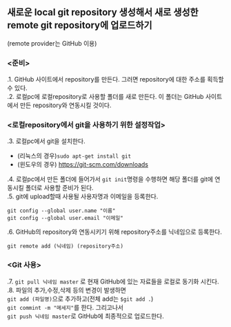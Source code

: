 ## 새로운 local git repository 생성해서 새로 생성한 remote git repository에 업로드하기
(remote provider는 GitHub 이용)  

### <준비>  
.1. GitHub 사이트에서 repository를 만든다. 그러면 repository에 대한 주소를 획득할 수 있다.  
.2. 로컬pc에 로컬repository로 사용할 폴더를 새로 만든다. 이 폴더는 GitHub 사이트에서 만든 repository와 연동시킬 것이다.  

### <로컬repository에서 git을 사용하기 위한 설정작업>  
.3. 로컬pc에서 git을 설치한다.  
  - (리눅스의 경우)```sudo apt-get install git```  
  - (윈도우의 경우) https://git-scm.com/downloads  
  
.4. 로컬pc에서 만든 폴더에 들어가서 ```git init```명령을 수행하면 해당 폴더를 git에 연동시킬 폴더로 사용할 준비가 된다.  
.5. git에 upload할때 사용될 사용자명과 이메일을 등록한다.  
```
git config --global user.name "이름"
git config --global user.email "이메일"
```
.6. GitHub의 repository와 연동시키기 위해 repository주소를 닉네임으로 등록한다.  
```
git remote add (닉네임) (repository주소)
```

### <Git 사용>  
.7. ```git pull 닉네임 master``` 로 현재 GitHub에 있는 자료들을 로컬로 동기화 시킨다.   
.8. 파일의 추가,수정,삭제 등의 변경이 발생하면  
```git add (파일명)```으로 추가하고(전체 add는 ```$git add .```)  
```git commint -m "메세지"```를 한다. 그리고나서  
```git push 닉네임 master```로 GitHub에 최종적으로 업로드한다.  
